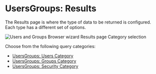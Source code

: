 # UsersGroups: Results

The Results page is where the type of data to be returned is configured. Each type has a different
set of options.

![Users and Groups Browser wizard Results page Category selection](/img/product_docs/accessanalyzer/12.0/admin/datacollector/adinventory/results.webp)

Choose from the following query categories:

- [UsersGroups: Users Category](/docs/accessanalyzer/12.0/admin/datacollector/usersgroups/category/users.md)
- [UsersGroups: Groups Category](/docs/accessanalyzer/12.0/admin/datacollector/usersgroups/category/groups.md)
- [UsersGroups: Security Category](/docs/accessanalyzer/12.0/admin/datacollector/usersgroups/category/security.md)
